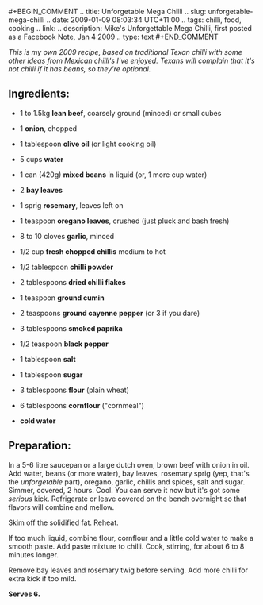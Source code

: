 #+BEGIN_COMMENT
.. title: Unforgetable Mega Chilli
.. slug: unforgetable-mega-chilli
.. date: 2009-01-09 08:03:34 UTC+11:00
.. tags: chilli, food, cooking
.. link: 
.. description: Mike's Unforgettable Mega Chilli, first posted as a
Facebook Note, Jan 4 2009
.. type: text
#+END_COMMENT



*This is my own 2009 recipe, based on traditional Texan chilli with some*
*other ideas from Mexican chilli's I've enjoyed. Texans will complain*
*that it's not chilli if it has beans, so they're optional.*

Ingredients:
----

  - 1 to 1.5kg **lean beef**, coarsely ground (minced) or small cubes
  - 1 **onion**, chopped
  - 1 tablespoon **olive oil** (or light cooking oil)
  - 5 cups **water**
  - 1 can (420g) **mixed beans** in liquid (or, 1 more cup water)
  - 2 **bay leaves**
  - 1 sprig **rosemary**, leaves left on
  - 1 teaspoon **oregano leaves**, crushed (just pluck and bash fresh)
  - 8 to 10 cloves **garlic**, minced

  - 1/2 cup **fresh chopped chillis** medium to hot
  - 1/2 tablespoon **chilli powder**
  - 2 tablespoons **dried chilli flakes**
  - 1 teaspoon **ground cumin**
  - 2 teaspoons **ground cayenne pepper** (or 3 if you dare)
  - 3 tablespoons **smoked paprika**

  - 1/2 teaspoon **black pepper**
  - 1 tablespoon **salt**
  - 1 tablespoon **sugar**

  - 3 tablespoons **flour** (plain wheat)
  - 6 tablespoons **cornflour** ("cornmeal")
  - **cold water**

Preparation:
----

In a 5-6 litre saucepan or a large dutch oven, brown beef with onion
in oil. Add water, beans (or more water), bay leaves, rosemary sprig
(yep, that's the *unforgetable* part),
oregano, garlic, chillis and spices, salt and sugar. Simmer, covered, 2
hours. Cool. You can serve it now but it's got some *serious*
kick. Refrigerate or leave covered on the bench overnight so that
flavors will combine and mellow.

Skim off the solidified fat. Reheat.

If too much liquid, combine flour, cornflour and a little cold water
to make a smooth paste.  Add paste mixture to chilli. Cook, stirring,
for about 6 to 8 minutes longer.

Remove bay leaves and rosemary twig before serving. Add more chilli for
extra kick if too mild.

**Serves 6.**
